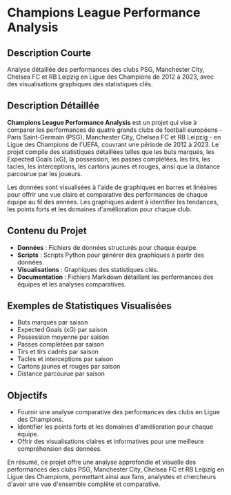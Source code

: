 # Champions League Performance Analysis

## Description Courte
Analyse détaillée des performances des clubs PSG, Manchester City, Chelsea FC et RB Leipzig en Ligue des Champions de 2012 à 2023, avec des visualisations graphiques des statistiques clés.

## Description Détaillée
**Champions League Performance Analysis** est un projet qui vise à comparer les performances de quatre grands clubs de football européens - Paris Saint-Germain (PSG), Manchester City, Chelsea FC et RB Leipzig - en Ligue des Champions de l'UEFA, couvrant une période de 2012 à 2023. Le projet compile des statistiques détaillées telles que les buts marqués, les Expected Goals (xG), la possession, les passes complétées, les tirs, les tacles, les interceptions, les cartons jaunes et rouges, ainsi que la distance parcourue par les joueurs.

Les données sont visualisées à l'aide de graphiques en barres et linéaires pour offrir une vue claire et comparative des performances de chaque équipe au fil des années. Les graphiques aident à identifier les tendances, les points forts et les domaines d'amélioration pour chaque club.

## Contenu du Projet
- **Données** : Fichiers de données structurés pour chaque équipe.
- **Scripts** : Scripts Python pour générer des graphiques à partir des données.
- **Visualisations** : Graphiques des statistiques clés.
- **Documentation** : Fichiers Markdown détaillant les performances des équipes et les analyses comparatives.

## Exemples de Statistiques Visualisées
- Buts marqués par saison
- Expected Goals (xG) par saison
- Possession moyenne par saison
- Passes complétées par saison
- Tirs et tirs cadrés par saison
- Tacles et interceptions par saison
- Cartons jaunes et rouges par saison
- Distance parcourue par saison

## Objectifs
- Fournir une analyse comparative des performances des clubs en Ligue des Champions.
- Identifier les points forts et les domaines d'amélioration pour chaque équipe.
- Offrir des visualisations claires et informatives pour une meilleure compréhension des données.

En résumé, ce projet offre une analyse approfondie et visuelle des performances des clubs PSG, Manchester City, Chelsea FC et RB Leipzig en Ligue des Champions, permettant ainsi aux fans, analystes et chercheurs d'avoir une vue d'ensemble complète et comparative.